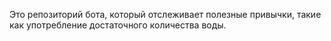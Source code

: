 Это репозиторий бота, который отслеживает полезные привычки, такие как употребление достаточного количества воды.

